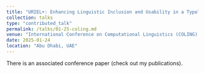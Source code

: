 ```yaml
---
title: "URIEL+: Enhancing Linguistic Inclusion and Usability in a Typological and Multilingual Knowledge Base"
collection: talks
type: "contributed_talk"
permalink: /talks/01-25-coling.md
venue: "International Conference on Computational Linguistics (COLING) 2025"
date: 2025-01-24
location: "Abu Dhabi, UAE"
---
```


There is an associated conference paper (check out my publications). 